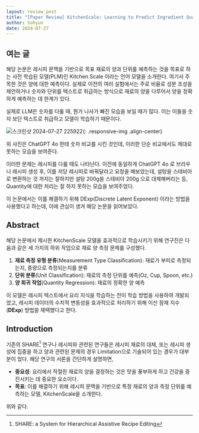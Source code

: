```yaml
---
layout: review_post
title: "[Paper Review] KitchenScale: Learning to Predict Ingredient Quantities from Recipe Contexts"
author: Sohyun
date: 2024-07-27
---
```


## 여는 글

해당 논문은 레시피 문맥을 기반으로 목표 재료의 양과 단위를 예측하는 것을 목표로 하는 사전 학습된 모델(PLM)인 Kitchen Scale 이라는 언어 모델을 소개한다. 여기서 주목한 것은 양에 대한 예측이다. 실제로 이전의 여러 실험에서는 주로 비율로 성분 조성을 제안하거나 숫자와 단위를 텍스트로 취급하는 방식으로 재료의 양을 다루어서 양을 정확하게 예측하는 데 한계가 있다.

실제로 LLM은 숫자를 다룰 때, 뭔가 나사가 빠진 모습을 보일 때가 많다. 이는 이들을 숫자 보단 텍스트로 취급하고 모델이 학습하기 때문이다.

![스크린샷 2024-07-27 225922](https://github.com/user-attachments/assets/7d0ecb9a-df9b-4560-a551-9183479c0fe2){: .responsive-img .align-center}


위 사진은 ChatGPT 4o 한테 숫자 비교를 시킨 것인데, 이러한 단순 비교에서도 제대로 못하는 모습을 보여준다.

이러한 문제는 레시피를 다룰 때도 나타난다. 이전에 동일하게 ChatGPT 4o 로 브라우니 레시피 생성 후, 이를 저당 레시피로 바꿔달라고 요청을 해보았는데, 설탕을 스테비아로 변환하는 것 까지는 잘하지만 설탕 200g을 스테비아 200g 으로 대체해버리는 등, Quantity에 대한 처리는 잘 하지 못하는 모습을 보여주었다.

이 논문에서는 이를 해결하기 위해 DExp(Discrete Latent Exponent) 이라는 방법을 사용했다고 하는데, 이에 관심이 생겨 해당 논문을 읽어보았다.

## Abstract

해당 논문에서 제시한 KitchenScale 모델을 효과적으로 학습시키기 위해 연구진은 다음과 같은 세 가지의 하위 작업으로 재료 양 측정 문제를 구성했다.

1. **재료 측정 유형 분류**(Measurement Type Classification): 재료가 부피로 측정되는지, 중량으로 측정되는지를 분류
2. **단위 분류**(Unit Classification): 재료의 측정 단위를 예측(Oz, Cup, Spoon, etc.)
3. **양 회귀 작업**(Quantity Regression): 재료의 정확한 양 예측

이 모델은 레시피 텍스트에서 요리 지식을 학습하는 전이 학습 방법을 사용하여 개발되었고, 레시피 데이터의 수치적 변동성을 효과적으로 처리하기 위해 이산 잠재 지수(**DExp**) 방법을 채택했다고 한다.

## Introduction

기존의 SHARE[^1] 연구나 레시피와 관련된 연구들은 레시피 재료의 대체, 또는 레시피 생성에 집중을 하고 양과 관련된 문제의 경우 Limitation으로 기술되어 있는 경우가 대부분이 었다.
해당 연구의 서론을 간단하게 설명하면,

-   **중요성**: 요리에서 적절한 재료의 양을 결정하는 것은 맛을 풍부하게 하고 건강을 증진시키는 데 중요한 요소이다.
-   **목표**: 이를 해결하기 위해 레시피 문맥을 기반으로 특정 재료의 양과 측정 단위를 예측하는 모델, KitchenScale을 소개한다.

위와 같다.

[^1]:SHARE: a System for Hierarchical Assistive Recipe Editing

<!--stackedit_data:
eyJoaXN0b3J5IjpbOTQ5NTA3NjUwLDE1NzUxOTI5NDQsLTIwMz
UxMDEzNiw2NjA3MTI4NTYsLTEwNjAxMDU3MjQsLTE5NDU5Mjkw
NzQsNzE1NjA5Mjk0LDgxMjMyMDQ1MiwtMTUyNTQ2MjkxMCwzNT
EyMjU4MjAsLTE3NzM4MzU3NDddfQ==
-->